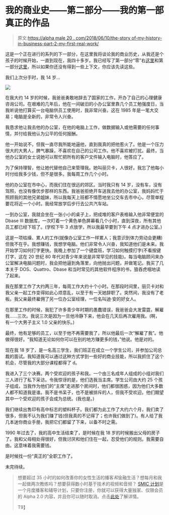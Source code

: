 # 我的商业史——第二部分——我的第一部真正的作品

> 原文:[https://alpha male 20 . com/2018/06/10/the-story of-my-history-in-business-part-2-my-first-real-work/](https://alphamale20.com/2018/06/10/the-story-of-my-history-in-business-part-2-my-first-real-work/)

这是一个正在进行的系列的下一部分，在这里我将谈论我的商业历史，从我还是个孩子的时候开始，一直到现在，我四十多岁。我已经写了第一部分“零”右[这里](https://calebjonesblog.com/overview-business-life/)和第一部分[这里](https://calebjonesblog.com/the-story-of-my-history-in-business-part-1-kid-entrepreneur/)，所以如果你还没有得到一些上下文，你应该先读这些。

我们上次分手时，我 14 岁…

![](../Images/015490afa5c7f2ada860328e60516c58.png)

在我大约 14 岁的时候，我爸爸勇敢地辞去了国家的工作，开办了自己的心理健康咨询公司。在艰难的几年后，他在一间破旧的小办公室里靠几个员工勉强度日，当我听说他打算买一台电脑供员工使用时，我非常兴奋。这在 1985 年是一笔大交易；电脑是全新的，非常令人兴奋。

我恳求他让我去他的办公室，在他的电脑上工作，做数据输入或他需要的任何事情，并付给我他认为公平的任何报酬。

他一开始说不，但我一直尽我所能地逼他，直到我真的把他惹火了。他是一个压力很大的大男人，脾气暴躁，不喜欢在自己的公司工作。他不喜欢被打扰。最终，当他办公室的女士说她可以帮忙把所有的客户文件输入电脑时，他答应了。

为了保持理智，他让她代替他自己来管理我。她叫丽贝卡，人很好。我忘了他每小时付给我多少钱，但不是很多。我每周工作几个小时。

他的办公室在市中心，而我们住在很远的郊区。当时我只有 14 岁，没有车，没有驾照，也没有像优步那样的东西。我爸爸拒绝开车送我去他的办公室，我妈妈忙于照顾我的其他兄弟姐妹，所以我每天上班都不情愿地坐公交车去市中心，尽管单程要花将近一个小时。我经常放学后步行去公共汽车站。

一到办公室，我就会坐在一张小小的桌子上，把成堆的客户表格输入他非常便宜的 Dbase III 数据库，一次盯着一个黄色单色屏幕看几个小时，直到深夜，所有其他员工都已经下班了。(学校下午 3 点放学，所以我最早要到下午 4 点才进办公室。)

这是一项枯燥、累人的工作(就像办公室工作一样累人；我意识到体力劳动会更糟)但我不在乎。我想赚钱，我想学电脑。他们非常令人兴奋，我知道他们是未来。我开始学习如何打字更快。我晚上参加了一个键盘班，学习如何触摸打字(不看按键打字，这在 20 世纪 80 年代对青少年来说是非常罕见的技能)。每当电脑顾问来办公室解决电脑问题时，我会把他逼到角落里，向他抛出问题，并做笔记。我买了几本关于 DOS、Quattro、Dbase 和当时常见的其他软件程序的书，狼吞虎咽地读了起来。

我在那里工作了大约两三年，每周工作大约十个小时。在那段时间里，丽贝卡对和我父亲一起工作变得如此心烦意乱，以至于有一天她辞职了。突然间，我没有了老板。我父亲最终雇佣了另一位办公室经理，一位名叫迪·安的好女人。

在那里工作的时候，我犯了许多青少年时期的愚蠢错误，我爸爸会大发雷霆，解雇我……三次。我说三次是因为一旦他冷静下来，他会在几天后再次雇用我。(啊，有一个大男子主义 1.0 父亲的快乐。)

最终，他有足够的员工，以至于他不再需要我了，所以他最后一次“解雇了我”。他做得很好。“我知道无论如何你可以在别的地方赚更多的钱，”他说。他是对的。

现在我 18 岁了，是一名高三学生，我们班正在成立一个学生公司，并参加公司总裁的面试。我知道我可以通过这种方式学到一些好的商业技能，所以我抓住了这个机会，尽管我的大部分课程都得了 d。

我进入了三个决赛。两个受欢迎的孩子和我。一个由三名成年人组成的小组对我们三人进行了私下采访。令我惊讶的是，他们选我当主席。学生公司由大约 25 个孩子组成，当我作为他们的“主席”走进那个房间时，他们都很困惑，因为他们大多数人都不知道我是谁。我不是书呆子，也不是被排斥的人，但我不受欢迎。他们期望其中一个受欢迎的孩子会成为总统。(我也是。)

我们继续出售印有高中标志的塑料杯子。我们都为此工作了大约六个月，我们卖了很多，但我不认为我们赚了钱(但我真的不记得了；也许我们做到了)。有人给了我几本迷你商业手册，我把它们都留了下来，以备不时之需。

1990 年过去了，我的高中生活结束了，是时候在我 18 岁的时候搬出父母的房子了。我和父母相处得很好，但我讨厌和他们住在一起，忍受他们的规则。我需要自由。这意味着我需要钱。

是时候找一份“真正的”全职工作了。

未完待续。

> 想要超过 35 小时的如何改善你的女性生活的播客*和*金融生活？想每月和我一起做两次教练吗？想要获得数小时基于技术的视频和音频？ [SMIC 计划](https://alphamale20.kartra.com/page/vIL17)是一个月度播客和辅导计划，只要你注册，你就可以获得大量独家、仅限会员的 Alpha 2.0 内容，并且你可以随时取消。点击[此处](https://alphamale20.kartra.com/page/vIL17)了解详情。
> 
> T9】